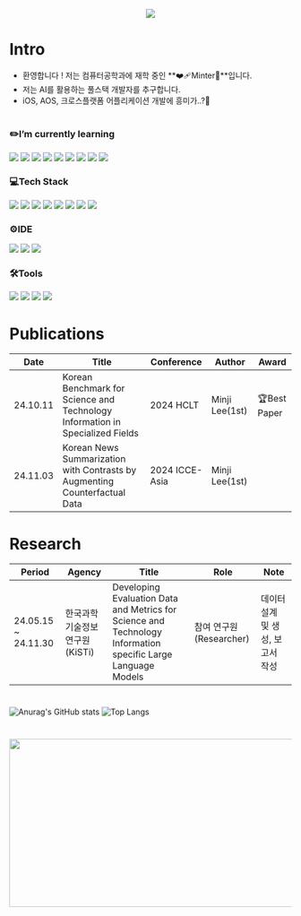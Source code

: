 <p align="center">
<img 
  src="https://capsule-render.vercel.app/api?type=blur&color=0:fa709a,100:fef9d7&height=300&section=header&text=Say,%20Minter%20!&fontSize=90" />
</p>

# Intro
- 환영합니다 ! 저는 컴퓨터공학과에 재학 중인 **❤️‍🩹Minter🤍**입니다.
- 저는 AI를 활용하는 풀스택 개발자를 추구합니다.
- iOS, AOS, 크로스플랫폼 어플리케이션 개발에 흥미가..?🤭

#
  
<h3>✏️I’m currently learning</h3>
<div>
<img style="display:inline-block;" src="https://img.shields.io/badge/Flutter-02569B?style=for-the-badge&logo=flutter&logoColor=white"/>
    <img src="https://img.shields.io/badge/swift-%23FA7343.svg?&style=for-the-badge&logo=swift&logoColor=white" />
<img src="https://img.shields.io/badge/kotlin-%230095D5.svg?&style=for-the-badge&logo=kotlin&logoColor=white" />
  <img style="display:inline-block;" src="https://img.shields.io/badge/React-61DAFB?style=for-the-badge&logo=React&logoColor=black"/>
<img src="https://img.shields.io/badge/css3-%231572B6.svg?&style=for-the-badge&logo=css3&logoColor=white" />
<img style="display:inline-block;" src="https://img.shields.io/badge/javascript-%23F7DF1E.svg?&style=for-the-badge&logo=javascript&logoColor=black"/>
<img src="https://img.shields.io/badge/figma-%23F24E1E.svg?&style=for-the-badge&logo=figma&logoColor=white" />
  	<img src="https://img.shields.io/badge/fastapi-%23009688.svg?&style=for-the-badge&logo=fastapi&logoColor=white" />
  <img src="https://img.shields.io/badge/mysql-%234479A1.svg?&style=for-the-badge&logo=mysql&logoColor=white" />
</div>

<h3>💻Tech Stack</h3>
<p>
  <img src="https://img.shields.io/badge/python-%233776AB.svg?&style=for-the-badge&logo=python&logoColor=white" />
  <img src="https://img.shields.io/badge/swift-%23FA7343.svg?&style=for-the-badge&logo=swift&logoColor=white" />
  <img src="https://img.shields.io/badge/fastapi-%23009688.svg?&style=for-the-badge&logo=fastapi&logoColor=white" />
  <img src="https://img.shields.io/badge/html5-%23E34F26.svg?&style=for-the-badge&logo=html5&logoColor=white" />
 <img src="https://img.shields.io/badge/css3-%231572B6.svg?&style=for-the-badge&logo=css3&logoColor=white" />
  <img src="https://img.shields.io/badge/javascript-%23F7DF1E.svg?&style=for-the-badge&logo=javascript&logoColor=black" />
  <img src="https://img.shields.io/badge/firebase-%23FFCA28.svg?&style=for-the-badge&logo=firebase&logoColor=black" />
  <img src="https://img.shields.io/badge/mongodb-%2347A248.svg?&style=for-the-badge&logo=mongodb&logoColor=white" />
  
</p>


<h3>⚙️IDE</h3>
<div>
  <img src="https://img.shields.io/badge/visual%20studio%20code-%23007ACC.svg?&style=for-the-badge&logo=visual%20studio%20code&logoColor=white" />
<img src="https://img.shields.io/badge/xcode-%231575F9.svg?&style=for-the-badge&logo=xcode&logoColor=white" />
  <img src="https://img.shields.io/badge/intellij%20idea-%23000000.svg?&style=for-the-badge&logo=intellij%20idea&logoColor=white" />
</div>




<h3>🛠️Tools</h3>

<div>
<img  src="https://img.shields.io/badge/notion-%23000000.svg?&style=for-the-badge&logo=notion&logoColor=white" />
<img  src="https://img.shields.io/badge/git-%23F05032.svg?&style=for-the-badge&logo=git&logoColor=white" />
<img  src="https://img.shields.io/badge/github-%23181717.svg?&style=for-the-badge&logo=github&logoColor=white" />
  <img src="https://img.shields.io/badge/figma-%23F24E1E.svg?&style=for-the-badge&logo=figma&logoColor=white" />
</div>

#

# Publications
|**Date**|**Title**|**Conference**|**Author**|**Award**|
|--|--|--|--|--|
|24.10.11 |Korean Benchmark for Science and Technology Information in Specialized Fields|2024 HCLT|Minji Lee(1st)|🏆Best Paper|
|24.11.03 |Korean News Summarization with Contrasts by Augmenting Counterfactual Data|2024 ICCE-Asia|Minji Lee(1st)|

# Research
|**Period**|**Agency**|**Title**|**Role**|**Note**|
|--|--|--|--|--|
|24.05.15 ~ 24.11.30|한국과학기술정보연구원(KiSTi)|Developing Evaluation Data and Metrics for Science and Technology Information specific Large Language Models|참여 연구원(Researcher)|데이터 설계 및 생성, 보고서 작성|

#

![Anurag's GitHub stats](https://github-readme-stats.vercel.app/api?username=Minter-v1&show_icons=true&theme=dracula)
![Top Langs](https://github-readme-stats.vercel.app/api/top-langs/?username=Minter-v1&layout=compact&card_width=495&langs_count=8&custom_title=Most%20Used%20Languages)

#

<a href="https://www.gitanimals.org/en_US?utm_medium=image&utm_source=Minter-v1&utm_content=farm">
<img
  src="https://render.gitanimals.org/farms/Minter-v1"
  width="600"
  height="300"
/>
</a>



